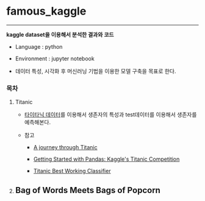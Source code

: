 # famous_kaggle
--------------------------

**kaggle dataset을 이용해서 분석한 결과와 코드**

- Language : python

- Environment : jupyter notebook

- 데이터 특성, 시각화 후 머신러닝 기법을 이용한 모델 구축을 목표로 한다.

### 목차

1. Titanic 

   - [타이타닉 데이터]( https://www.kaggle.com/c/titanic )를 이용해서 생존자의 특성과 test데이터를 이용해서 생존자를 예측해본다.

   - 참고 

     - [A journey through Titanic](https://www.kaggle.com/omarelgabry/titanic/a-journey-through-titanic)

     - [Getting Started with Pandas: Kaggle's Titanic Competition](https://www.kaggle.com/c/titanic/details/getting-started-with-random-forests)

     - [Titanic Best Working Classifier](https://www.kaggle.com/sinakhorami/titanic/titanic-best-working-classifier)

       

2. Bag of Words Meets Bags of Popcorn
   - 